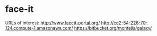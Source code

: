 face-it
=======

URLs of interest: 
http://www.faceit-portal.org/
http://ec2-54-226-70-124.compute-1.amazonaws.com/
https://bitbucket.org/montella/galaxy/
